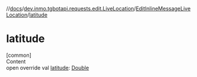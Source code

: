 //[docs](../../../index.md)/[dev.inmo.tgbotapi.requests.edit.LiveLocation](../index.md)/[EditInlineMessageLiveLocation](index.md)/[latitude](latitude.md)



# latitude  
[common]  
Content  
open override val [latitude](latitude.md): [Double](https://kotlinlang.org/api/latest/jvm/stdlib/kotlin/-double/index.html)  



